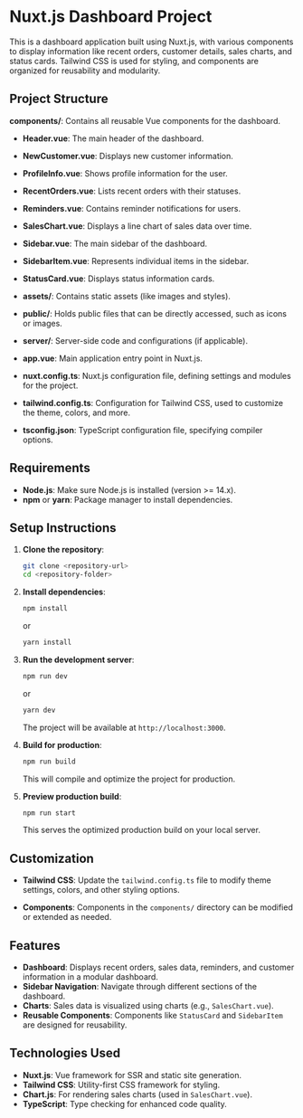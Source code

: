 
# Nuxt.js Dashboard Project

This is a dashboard application built using Nuxt.js, with various components to display information like recent orders, customer details, sales charts, and status cards. Tailwind CSS is used for styling, and components are organized for reusability and modularity.

## Project Structure
  **components/**: Contains all reusable Vue components for the dashboard.
  - **Header.vue**: The main header of the dashboard.
  - **NewCustomer.vue**: Displays new customer information.
  - **ProfileInfo.vue**: Shows profile information for the user.
  - **RecentOrders.vue**: Lists recent orders with their statuses.
  - **Reminders.vue**: Contains reminder notifications for users.
  - **SalesChart.vue**: Displays a line chart of sales data over time.
  - **Sidebar.vue**: The main sidebar of the dashboard.
  - **SidebarItem.vue**: Represents individual items in the sidebar.
  - **StatusCard.vue**: Displays status information cards.

- **assets/**: Contains static assets (like images and styles).

- **public/**: Holds public files that can be directly accessed, such as icons or images.

- **server/**: Server-side code and configurations (if applicable).

- **app.vue**: Main application entry point in Nuxt.js.

- **nuxt.config.ts**: Nuxt.js configuration file, defining settings and modules for the project.

- **tailwind.config.ts**: Configuration for Tailwind CSS, used to customize the theme, colors, and more.

- **tsconfig.json**: TypeScript configuration file, specifying compiler options.

## Requirements

- **Node.js**: Make sure Node.js is installed (version >= 14.x).
- **npm** or **yarn**: Package manager to install dependencies.

## Setup Instructions

1. **Clone the repository**:
   ```bash
   git clone <repository-url>
   cd <repository-folder>
   ```

2. **Install dependencies**:
   ```bash
   npm install
   ```
   or
   ```bash
   yarn install
   ```

3. **Run the development server**:
   ```bash
   npm run dev
   ```
   or
   ```bash
   yarn dev
   ```
   The project will be available at `http://localhost:3000`.

4. **Build for production**:
   ```bash
   npm run build
   ```
   This will compile and optimize the project for production.

5. **Preview production build**:
   ```bash
   npm run start
   ```
   This serves the optimized production build on your local server.

## Customization

- **Tailwind CSS**: Update the `tailwind.config.ts` file to modify theme settings, colors, and other styling options.

- **Components**: Components in the `components/` directory can be modified or extended as needed.

## Features

- **Dashboard**: Displays recent orders, sales data, reminders, and customer information in a modular dashboard.
- **Sidebar Navigation**: Navigate through different sections of the dashboard.
- **Charts**: Sales data is visualized using charts (e.g., `SalesChart.vue`).
- **Reusable Components**: Components like `StatusCard` and `SidebarItem` are designed for reusability.

## Technologies Used

- **Nuxt.js**: Vue framework for SSR and static site generation.
- **Tailwind CSS**: Utility-first CSS framework for styling.
- **Chart.js**: For rendering sales charts (used in `SalesChart.vue`).
- **TypeScript**: Type checking for enhanced code quality.
